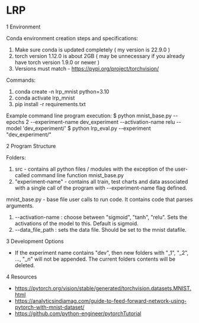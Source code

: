 # LRP

1 Environment

Conda environment creation steps and specifications:

1. Make sure conda is updated completely ( my version is 22.9.0 )
2. torch version 1.12.0 is about 2GB ( may be unnecessary if you already have torch version 1.9.0 or newer )
3. Versions must match - https://pypi.org/project/torchvision/ 

Commands:
1. conda create -n lrp_mnist python=3.10 
2. conda activate lrp_mnist
3. pip install -r requirements.txt

Example command line program execution:
  $ python mnist_base.py --epochs 2 --experiment-name dev_experiment --activation-name relu --model 'dev_experiment/'
  $ python lrp_eval.py --experiment "dev_experiment/"

2 Program Structure

Folders:
 1. src - contains all python files / modules with the exception of the user-called command line function mnist_base.py
 2. "experiment-name" - contains all train, test charts and data associated with a single call of the program with --experiment-name flag defined.

mnist_base.py - base file user calls to run code. It contains code that parses arguments.
 1. --activation-name : choose between "sigmoid", "tanh", "relu". Sets the activations of the model to this. Default is sigmoid.
 2. --data_file_path : sets the data file. Should be set to the mnist datafile.

3 Development Options
 - If the experiment name contains "dev", then new folders with "_1", "_2", ..., "_n" will not be appended. The current folders contents will be deleted.


4 Resources
  - https://pytorch.org/vision/stable/generated/torchvision.datasets.MNIST.html 
  - https://analyticsindiamag.com/guide-to-feed-forward-network-using-pytorch-with-mnist-dataset/ 
  - https://github.com/python-engineer/pytorchTutorial 
